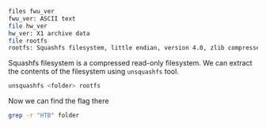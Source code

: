 ```bash
files fwu_ver
fwu_ver: ASCII text
file hw_ver 
hw_ver: X1 archive data
file rootfs 
rootfs: Squashfs filesystem, little endian, version 4.0, zlib compressed, 10936182 bytes, 910 inodes, blocksize: 131072 bytes, created: Sun Oct  1 07:02:43 2023
```

Squashfs filesystem is a compressed read-only filesystem. We can extract the contents of the filesystem using `unsquashfs` tool.

```bash
unsquashfs <folder> rootfs
```

Now we can find the flag there

```bash
grep -r "HTB" folder
```
